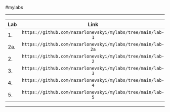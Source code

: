#mylabs
***
|Lab   |Link          |
|------|:------------:|
|1.|`https://github.com/nazarlonevskyi/mylabs/tree/main/lab-1`|
|2a.|`https://github.com/nazarlonevskyi/mylabs/tree/main/lab-2a`|
|2.|`https://github.com/nazarlonevskyi/mylabs/tree/main/lab-2`|
|3.|`https://github.com/nazarlonevskyi/mylabs/tree/main/lab-3`|
|4.|`https://github.com/nazarlonevskyi/mylabs/tree/main/lab-4`|
|5.|`https://github.com/nazarlonevskyi/mylabs/tree/main/lab-5`|
***
